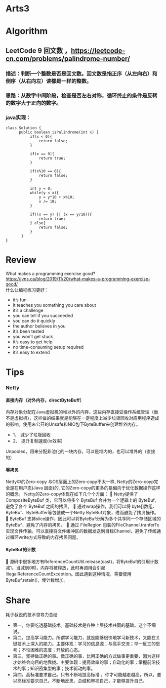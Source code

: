 Arts3
===

# Algorithm
## LeetCode 9 回文数 ，<https://leetcode-cn.com/problems/palindrome-number/>
### 描述：判断一个整数是否是回文数。回文数是指正序（从左向右）和倒序（从右向左）读都是一样的整数。
### 思路：从数字中间阶段，检查是否左右对称，循环终止的条件是反转的数字大于正向的数字。
### java实现：

    class Solution {
          public boolean isPalindrome(int x) {
               if(x < 0){
                   return false;
               }

               if(x == 0){
                   return true;
               }

               if(x%10 == 0){
                   return false;
               }

               int y = 0;
               while(y < x){
                   y = y*10 + x%10;
                   x /= 10;
               }

               if((x == y) || (x == y/10)){
                   return true;
               } else{
                   return false;
               }
           }
    }        

# Review
What makes a programming exercise good?  
<https://jvns.ca/blog/2019/11/20/what-makes-a-programming-exercise-good/>  
什么让编程练习更好：  
- it’s fun  
- it teaches you something you care about
- it’s a challenge
- you can tell if you succeeded
- you can do it quickly
- the author believes in you
- it’s been tested
- you won’t get stuck
- it’s easy to get help
- no time-consuming setup required
- it’s easy to extend

# Tips
### Netty
#### 直接内存（对外内存，directByteBuff）
内存对象分配在Java虚拟机的堆以外的内存，这些内存直接受操作系统管理（而不是虚拟机），这样做的结果就是能够在一定程度上减少垃圾回收对应用程序造成的影响。使用未公开的Unsafe和NIO包下ByteBuffer来创建堆外内存。
 - 1、	减少了垃圾回收
 - 2、	提升复制速度(io效率)

Unpooled，用来分配非池化的一块内存，可以是堆内的，也可以堆外的（直接的）

#### 零拷贝
Netty中的Zero-copy 与OS层面上的Zero-copy不太一样, Netty的Zero-coyp完全是在用户态(Java 层面)的, 它的Zero-copy的更多的是偏向于优化数据操作这样的概念。
Netty的Zero-copy体现在如下几个个方面：
	Netty提供了CompositeByteBuf 类，它可以将多个 ByteBuf 合并为一个逻辑上的 ByteBuf，避免了各个 ByteBuf 之间的拷贝。
	通过wrap操作，我们可以将 byte[]数组、ByteBuf、ByteBuffer等包装成一个Netty ByteBuf对象，进而避免了拷贝操作。
	ByteBuf 支持slice操作，因此可以将ByteBuf分解为多个共享同一个存储区域的 ByteBuf，避免了内存的拷贝。
	通过 FileRegion 包装的FileChannel.tranferTo实现文件传输，可以直接将文件缓冲区的数据发送到目标Channel，避免了传统通过循环write方式导致的内存拷贝问题。

#### ByteBuf的计数
 	源码中很多地方有ReferenceCountUtil.release(cast)，将ByteBuf的引用计数减1，当减到0时，内存将被释放，此时再调用会引起IllegalReferenceCountException。因此遇到这种情况，需要使用ByteBuf.retain()，使计数增加。


# Share
耗子叔说的技术领导力总结
 - 第一，你要吃透基础技术。基础技术是各种上层技术共同的基础。这个不细说。
 - 第二，提高学习能力。所谓学习能力，就是能够很快地学习新技术，又能在关键技术上深入的能力。主要体现：学习的信息源；与高手交流；举一反三的思考；不怕困难的态度；开放的心态。
 - 第三，坚持做正确的事。做正确的事，比用正确的方式做事更重要，因为这样才始终会向目的地靠拢。主要体现：提高效率的事；自动化的事；掌握前沿技术的事；知识密集型的事；技术驱动的事。
 - 第四，高标准要求自己。只有不断地提高标准 ，你才可能越走越高，所以，要以高标准要求自己，不断地反思、总结和审视自己，才能够提升自己。



